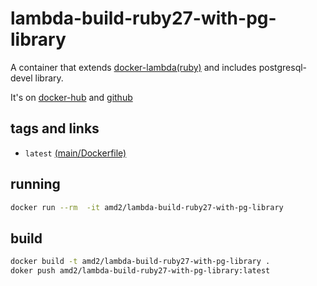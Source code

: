 # lambda-build-ruby27-with-pg-library

A container that extends [docker-lambda(ruby)](https://hub.docker.com/r/lambci/lambda/) and includes postgresql-devel library.

It's on [docker-hub](https://hub.docker.com/r/amd2/lambda-build-ruby27-with-pg-library/) and [github](https://github.com/y-amadatsu/lambda-build-ruby27-with-pg-library/)

## tags and links

* `latest` [(main/Dockerfile)](https://github.com/y-amadatsu/lambda-build-ruby27-with-pg-library/blob/main/Dockerfile)

## running

```sh
docker run --rm  -it amd2/lambda-build-ruby27-with-pg-library
```

## build

```sh
docker build -t amd2/lambda-build-ruby27-with-pg-library .
doker push amd2/lambda-build-ruby27-with-pg-library:latest
```

